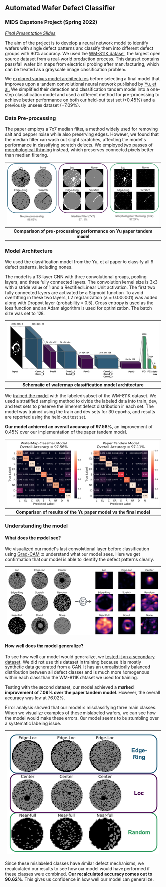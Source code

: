 ## Automated Wafer Defect Classifier

### MIDS Capstone Project (Spring 2022)

*[Final Presentation Slides](https://github.com/LimaEchoAlpha/mids_capstone_wafermap/blob/main/wafermap_final_presentation.pdf)*

The aim of the project is to develop a neural network model to identify wafers with single defect patterns and classify them into different defect groups with 90% accuracy.  We used the [WM-811K dataset](https://www.kaggle.com/datasets/qingyi/wm811k-wafer-map), the largest open source dataset from a real-world production process.  This dataset contains pass/fail wafer bin maps from electrical probing after manufacturing, which can be treated as a grayscale image classification problem.

We [explored various model architectures](https://github.com/LimaEchoAlpha/mids_capstone_wafermap/tree/main/modeling) before selecting a final model that improves upon a tandem convolutional neural network published by [Yu, et al.](https://ieeexplore.ieee.org/document/8815875)  We simplified their detection and classification tandem model into a one-step classification model and used a different method for pre-processing to achieve better performance on both our held-out test set (+0.45%) and a previously unseen dataset (+7.09%).

### Data Pre-processing

The paper employs a 7x7 median filter, a method widely used for removing salt and pepper noise while also preserving edges. However, we found that the median filter can wash out slight scratches, affecting the model's performance in classifying scratch defects. We employed two passes of [morphological thinning](https://homepages.inf.ed.ac.uk/rbf/HIPR2/thin.htm) instead, which preserves connected pixels better than median filtering.

| ![preprocessing comparison](images/preprocessing.png) |
|:--:|
| <b>Comparison of pre-processing performance on Yu paper tandem model</b>|

### Model Architecture

We used the classification model from the Yu, et al paper to classify all 9 defect patterns, including nones.

The model is a 13-layer CNN with three convolutional groups, pooling layers, and three fully connected layers. The convolution kernel size is 3x3 with a stride value of 1 and a Rectified Linear Unit activation. The first two fully connected layers are activated by a Sigmoid function. To avoid overfitting in these two layers, L2 regularization (λ = 0.000001) was added along with Dropout layer (probability = 0.5). Cross entropy is used as the loss function and an Adam algorithm is used for optimization. The batch size was set to 128.

| ![model architecture](images/model_architecture.png) |
|:--:|
| <b>Schematic of wafermap classification model architecture</b>|

We [trained the model](https://github.com/LimaEchoAlpha/mids_capstone_wafermap/blob/main/1-final_model_training.ipynb) with the labeled subset of the WM-811K dataset. We used a stratified sampling method to divide the labeled data into train, dev, and test sets to preserve the inherent defect distribution in each set. The model was trained using the train and dev sets for 30 epochs, and results are reported using the held-out test set.

**Our model achieved an overall accuracy of 97.56%**, an improvement of 0.45% over our implementation of the paper tandem model.

| ![comparison](images/cm_comparison.png) |
|:--:|
| <b>Comparison of results of the Yu paper model vs the final model</b>|

### Understanding the model

#### What does the model see?

We visualized our model's last convolutional layer before classification using [Grad-CAM](https://github.com/LimaEchoAlpha/mids_capstone_wafermap/blob/main/3-model_layer_visualization.ipynb) to understand what our model sees. Here we get confirmation that our model is able to identify the defect patterns clearly.

| ![grad cam](images/grad_cam.png) |
|:--:|

#### How well does the model generalize?

To see how well our model would generalize, we [tested it on a secondary dataset](https://github.com/LimaEchoAlpha/mids_capstone_wafermap/blob/main/2-final_model_inference.ipynb). We did not use this dataset in training because it is mostly synthetic data generated from a GAN. It has an unrealistically balanced distribution between all defect classes and is much more homogenous within each class than the WM-811K dataset we used for training.

Testing with the second dataset, our model achieved a **marked improvement of 7.09% over the paper tandem model**. However, the overall accuracy was low at 76.02%.

Error analysis showed that our model is misclassifying three main classes. When we visualize examples of these mislabeled wafers, we can see how the model would make these errors. Our model seems to be stumbling over a systematic labeling issue.

| ![mis-classified](images/misclassified.png) |
|:--:|

Since these mislabeled classes have similar defect mechanisms, we recalculated our results to see how our model would have performed if these classes were combined. **Our recalculated accuracy comes out to 90.62%**. This gives us confidence in how well our model can generalize.
